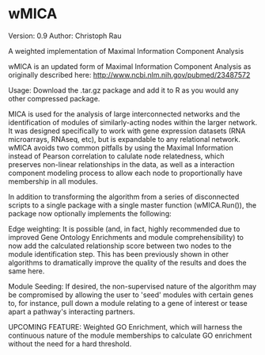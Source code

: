# wMICA
Version: 0.9
Author: Christoph Rau

A weighted implementation of Maximal Information Component Analysis

wMICA is an updated form of Maximal Information Component Analysis as originally described here: http://www.ncbi.nlm.nih.gov/pubmed/23487572

Usage:  Download the .tar.gz package and add it to R as you would any other compressed package.

MICA is used for the analysis of large interconnected networks and the identification of modules of similarly-acting nodes within the larger network.  It was designed specifically to work with gene expression datasets (RNA microarrays, RNAseq, etc), but is expandable to any relational network.  wMICA avoids two common pitfalls by using the Maximal Information instead of Pearson correlation to calulate node relatedness, which preserves non-linear relationships in the data, as well as a interaction component modeling process to allow each node to proportionally have membership in all modules.

In addition to transforming the algorithm from a series of disconnected scripts to a single package with a single master function (wMICA.Run()), the package now optionally implements the following:

Edge weighting:  It is possible (and, in fact, highly recommended due to improved Gene Ontology Enrichments and module comprehensibility) to now add the calculated relationship score between two nodes to the module identification step.  This has been previously shown in other algorithms to dramatically improve the quality of the results and does the same here.

Module Seeding:  If desired, the non-supervised nature of the algorithm may be compromised by allowing the user to 'seed' modules with certain genes to, for instance, pull down a module relating to a gene of interest or tease apart a pathway's interacting partners.

UPCOMING FEATURE:
Weighted GO Enrichment, which will harness the continuous nature of the module memberships to calculate GO enrichment without the need for a hard threshold.
